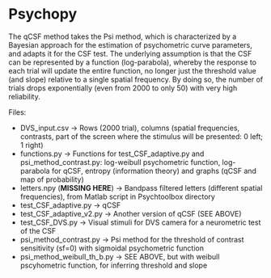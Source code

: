 # Psychopy

The qCSF method takes the Psi method, which is characterized by a Bayesian approach for the estimation of psychometric curve parameters, and adapts it for the CSF test. The underlying assumption is that the CSF can be represented by a function (log-parabola), whereby the response to each trial will update the entire function, no longer just the threshold value (and slope) relative to a single spatial frequency. By doing so, the number of trials drops exponentially (even from 2000 to only 50) with very high reliability.

Files:
-	DVS_input.csv -> Rows (2000 trial), columns (spatial frequencies, contrasts, part of the screen where the stimulus will be presented: 0 left; 1 right)
-	functions.py -> Functions for test_CSF_adaptive.py and psi_method_contrast.py: log-weibull psychometric function, log-parabola for qCSF, entropy (information theory) and graphs (qCSF and map of probability)
-	letters.npy (**MISSING HERE**) -> Bandpass filtered letters (different spatial frequencies), from Matlab script in Psychtoolbox directory
-	test_CSF_adaptive.py -> qCSF
-	test_CSF_adaptive_v2.py -> Another version of qCSF (SEE ABOVE)
-	test_CSF_DVS.py -> Visual stimuli for DVS camera for a neurometric test of the CSF
-	psi_method_contrast.py -> Psi method for the threshold of contrast sensitivity (sf=0) with sigmoidal psychometric function
-	psi_method_weibull_th_b.py -> SEE ABOVE, but with weibull pscyhometric function, for inferring threshold and slope
